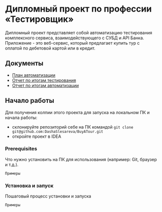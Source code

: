 # Дипломный проект по профессии «Тестировщик»
Дипломный проект представляет собой автоматизацию тестирования комплексного сервиса, взаимодействующего с СУБД и API Банка.
Приложение - это веб-сервис, который предлагает купить тур с оплатой по дебетовой картой или в кредит.

## Документы
* [План автоматизации](https://github.com/DashaSlesareva/BuyATour/blob/main/documents/plan.md)
* [Отчет по итогам тестирования](https://github.com/DashaSlesareva/BuyATour/blob/main/documents/report.md)
* [Отчет по итогам автоматизации](https://github.com/DashaSlesareva/BuyATour/blob/main/documents/summary.md)

## Начало работы

Для получения колпии этого проекта для запуска на локальном ПК и начала работы:
* склонируйте репозиторий себе на ПК командой 
`git clone git@github.com:DashaSlesareva/BuyATour.git`
* откройте проект в IDEA

### Prerequisites

Что нужно установить на ПК для использования (например: Git, браузер и т.д.).

```
Примеры
```

### Установка и запуск

Пошаговый процесс установки и запуска

```
Примеры
```
